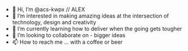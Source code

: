 - 👋 Hi, I’m @acs-kwpx // ALEX
- 👀 I’m interested in making amazing ideas at the intersection of technology, design and creativity
- 🌱 I’m currently learning how to deliver when the going gets tougher
- 💞️ I’m looking to collaborate on - bigger ideas
- 📫 How to reach me ... with a coffee or beer

<!---
acs-kwpx/acs-kwpx is a ✨ special ✨ repository because its `README.md` (this file) appears on your GitHub profile.
You can click the Preview link to take a look at your changes.
--->
